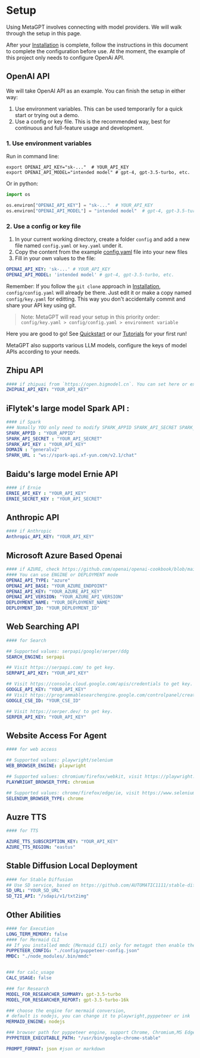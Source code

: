 # Setup

Using MetaGPT involves connecting with model providers. We will walk through the setup in this page.

After your [Installation](./installation.md) is complete, follow the instructions in this document to complete the
configuration before use.
At the moment, the example of this project only needs to configure OpenAi API.

## OpenAI API

We will take OpenAI API as an example. You can finish the setup in either way:

1. Use environment variables. This can be used temporarily for a quick start or trying out a demo.
2. Use a config or key file. This is the recommended way, best for continuous and full-feature usage and development.

### 1. Use environment variables

Run in command line:

```shell
export OPENAI_API_KEY="sk-..."  # YOUR_API_KEY
export OPENAI_API_MODEL="intended model" # gpt-4, gpt-3.5-turbo, etc.
```

Or in python:

```python
import os

os.environ["OPENAI_API_KEY"] = "sk-..."  # YOUR_API_KEY
os.environ["OPENAI_API_MODEL"] = "intended model"  # gpt-4, gpt-3.5-turbo, etc.
```

### 2. Use a config or key file

1. In your current working directory, create a folder `config` and add a new file named `config.yaml` or `key.yaml`
   under it.
2. Copy the content from the example [config.yaml](https://github.com/geekan/MetaGPT/blob/main/config/config.yaml) file
   into your new files
3. Fill in your own values to the file:

```yaml
OPENAI_API_KEY: 'sk-...' # YOUR_API_KEY
OPENAI_API_MODEL: 'intended model' # gpt-4, gpt-3.5-turbo, etc.
```

Remember: If you follow the `git clone` approach in [Installation](./installation), `config/config.yaml` will already be
there. Just edit it or make a copy named `config/key.yaml` for editting. This way you don't accidentally commit and
share your API key using git.

> Note:
> MetaGPT will read your setup in this priority order: `config/key.yaml > config/config.yaml > environment variable`

Here you are good to go! See [Quickstart](./quickstart) or our [Tutorials](/guide/tutorials/agent_101) for your first
run!

MetaGPT also supports various LLM models, configure the keys of model APIs according to your needs.

## Zhipu API

```yaml
#### if zhipuai from `https://open.bigmodel.cn`. You can set here or export API_KEY="YOUR_API_KEY"
ZHIPUAI_API_KEY: "YOUR_API_KEY"
```

## iFlytek's large model Spark API :

``` yaml
#### if Spark
### Nomally YOU only need to modify SPARK_APPID SPARK_API_SECRET SPARK_API_KEY
SPARK_APPID : "YOUR_APPID"
SPARK_API_SECRET : "YOUR_API_SECRET"
SPARK_API_KEY : "YOUR_API_KEY"
DOMAIN : "generalv2"
SPARK_URL : "ws://spark-api.xf-yun.com/v2.1/chat"
```

## Baidu's large model  Ernie  API

``` yaml
#### if Ernie
ERNIE_API_KEY : "YOUR_API_KEY"
ERNIE_SECRET_KEY : "YOUR_API_SECRET"
```

## Anthropic API

``` yaml
#### if Anthropic
Anthropic_API_KEY: "YOUR_API_KEY"
```

## Microsoft Azure Based Openai

``` yaml
#### if AZURE, check https://github.com/openai/openai-cookbook/blob/main/examples/azure/chat.ipynb
#### You can use ENGINE or DEPLOYMENT mode
OPENAI_API_TYPE: "azure"
OPENAI_API_BASE: "YOUR_AZURE_ENDPOINT"
OPENAI_API_KEY: "YOUR_AZURE_API_KEY"
OPENAI_API_VERSION: "YOUR_AZURE_API_VERSION"
DEPLOYMENT_NAME: "YOUR_DEPLOYMENT_NAME"
DEPLOYMENT_ID: "YOUR_DEPLOYMENT_ID"
```

## Web Searching API

``` yaml
#### for Search

## Supported values: serpapi/google/serper/ddg
SEARCH_ENGINE: serpapi

## Visit https://serpapi.com/ to get key.
SERPAPI_API_KEY: "YOUR_API_KEY"

## Visit https://console.cloud.google.com/apis/credentials to get key.
GOOGLE_API_KEY: "YOUR_API_KEY"
## Visit https://programmablesearchengine.google.com/controlpanel/create to get id.
GOOGLE_CSE_ID: "YOUR_CSE_ID"

## Visit https://serper.dev/ to get key.
SERPER_API_KEY: "YOUR_API_KEY"
```

## Website Access For Agent

``` yaml
#### for web access

## Supported values: playwright/selenium
WEB_BROWSER_ENGINE: playwright

## Supported values: chromium/firefox/webkit, visit https://playwright.dev/python/docs/api/class-browsertype
PLAYWRIGHT_BROWSER_TYPE: chromium

## Supported values: chrome/firefox/edge/ie, visit https://www.selenium.dev/documentation/webdriver/browsers/
SELENIUM_BROWSER_TYPE: chrome
```

## Auzre TTS

```` yaml
#### for TTS

AZURE_TTS_SUBSCRIPTION_KEY: "YOUR_API_KEY"
AZURE_TTS_REGION: "eastus"
````

## Stable Diffusion Local Deployment

````yaml
#### for Stable Diffusion
## Use SD service, based on https://github.com/AUTOMATIC1111/stable-diffusion-webui
SD_URL: "YOUR_SD_URL"
SD_T2I_API: "/sdapi/v1/txt2img"

````

## Other Abilities

````yaml 
#### for Execution
LONG_TERM_MEMORY: false
#### for Mermaid CLI
## If you installed mmdc (Mermaid CLI) only for metagpt then enable the following configuration.
PUPPETEER_CONFIG: "./config/puppeteer-config.json"
MMDC: "./node_modules/.bin/mmdc"


### for calc_usage
CALC_USAGE: false

### for Research
MODEL_FOR_RESEARCHER_SUMMARY: gpt-3.5-turbo
MODEL_FOR_RESEARCHER_REPORT: gpt-3.5-turbo-16k

### choose the engine for mermaid conversion, 
# default is nodejs, you can change it to playwright,pyppeteer or ink
MERMAID_ENGINE: nodejs

### browser path for pyppeteer engine, support Chrome, Chromium,MS Edge
PYPPETEER_EXECUTABLE_PATH: "/usr/bin/google-chrome-stable"

PROMPT_FORMAT: json #json or markdown
````